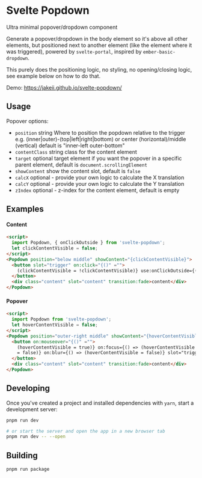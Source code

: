 # Svelte Popdown

Ultra minimal popover/dropdown component

Generate a popover/dropdown in the body element so it's above all other elements, but positioned next to another element (like the element where it was triggered), powered by `svelte-portal`, inspired by `ember-basic-dropdown`.

This purely does the positioning logic, no styling, no opening/closing logic, see example below on how to do that.

Demo: https://jakeii.github.io/svelte-popdown/

## Usage

Popover options:

- `position` string Where to position the popdown relative to the trigger e.g. (inner|outer)-(top|left|right|bottom) or center (horizontal)/middle (vertical) default is "inner-left outer-bottom"
- `contentClass` string class for the content element
- `target` optional target element if you want the popover in a specific parent element, default is `document.scrollingElement`
- `showContent` show the content slot, default is `false`
- `calcX` optional - provide your own logic to calculate the X translation
- `calcY` optional - provide your own logic to calculate the Y translation
- `zIndex` optional - z-index for the content element, default is empty


## Examples

#### Content

```html
<script>
  import Popdown, { onClickOutside } from 'svelte-popdown';
  let clickContentVisible = false;
</script>
<Popdown position="below middle" showContent="{clickContentVisible}">
  <button slot="trigger" on:click="{()" ="">
    (clickContentVisible = !clickContentVisible)} use:onClickOutside={() => (clickContentVisible = false)} > click me
  </button>
  <div class="content" slot="content" transition:fade>content</div>
</Popdown>
```

#### Popover

```html
<script>
  import Popdown from 'svelte-popdown';
  let hoverContentVisible = false;
</script>
<Popdown position="outer-right middle" showContent="{hoverContentVisible}">
  <button on:mouseover="{()" ="">
    (hoverContentVisible = true)} on:focus={() => (hoverContentVisible = true)} on:mouseout={() => (hoverContentVisible
    = false)} on:blur={() => (hoverContentVisible = false)} slot="trigger" > hover me
  </button>
  <div class="content" slot="content" transition:fade>content</div>
</Popdown>
```

## Developing

Once you've created a project and installed dependencies with `yarn`, start a development server:

```bash
pnpm run dev

# or start the server and open the app in a new browser tab
pnpm run dev -- --open
```

## Building

```bash
pnpm run package
```
